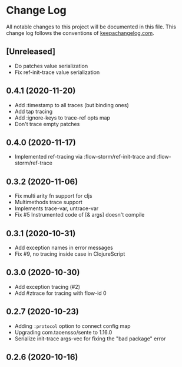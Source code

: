 # Change Log
All notable changes to this project will be documented in this file. This change log follows the conventions of [keepachangelog.com](http://keepachangelog.com/).

## [Unreleased]

- Do patches value serialization
- Fix ref-init-trace value serialization

## 0.4.1 (2020-11-20)

- Add :timestamp to all traces (but binding ones)
- Add tap tracing
- Add :ignore-keys to trace-ref opts map
- Don't trace empty patches

## 0.4.0 (2020-11-17)

- Implemented ref-tracing via :flow-storm/ref-init-trace and :flow-storm/ref-trace

## 0.3.2 (2020-11-06)

- Fix multi arity fn support for cljs
- Multimethods trace support
- Implements trace-var, untrace-var 
- Fix #5 Instrumented code of [& args] doesn't compile

## 0.3.1 (2020-10-31)

- Add exception names in error messages
- Fix #9, no tracing inside case in ClojureScript

## 0.3.0 (2020-10-30)

- Add exception tracing (#2)
- Add #ztrace for tracing with flow-id 0

## 0.2.7 (2020-10-23)

- Adding `:protocol` option to connect config map
- Upgrading com.taoensso/sente to 1.16.0
- Serialize init-trace args-vec for fixing the "bad package" error

## 0.2.6 (2020-10-16)
